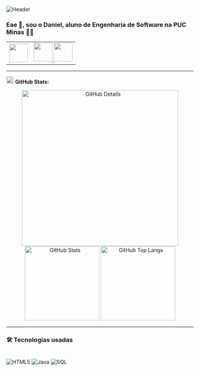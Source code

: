 <div>
<img align="center" alt="Header" src="https://github.com/joaopauloaramuni/joaopauloaramuni/blob/main/img/header.png?raw=true"/>
</div>

### Eae 👋, sou o Daniel, aluno de Engenharia de Software na PUC Minas 👨‍🏫

<div align="center">
<table>
<tr>
<td>
<a href="https://github.com/daniel-alv-1" target="_blank">
<img src="https://github.githubassets.com/images/modules/logos_page/GitHub-Mark.png" width="50px" height="50px"/>
</a>
</td>
<td>
<a href="https://www.linkedin.com/in/daniel-alves-oliveira-2b29b0318" target="_blank">
<img src="https://cdn-icons-png.flaticon.com/512/174/174857.png" width="50px" height="50px"/>
</a>
<a href="mailto:dnnn.alv@gmail.com" target="_blank">
<img src="https://cdn-icons-png.flaticon.com/512/732/732200.png" width="50px" height="50px"/>
</a>
</td>
</tr>
</table>
</div>

---

<img height="20" alt="GIF" src="https://raw.githubusercontent.com/daniel-alv-1/daniel-alv-1/main/img/graphic.gif"/> **GitHub Stats:**

<div align="center">
<img alt="GitHub Details" width="420px" src="http://github-profile-summary-cards.vercel.app/api/cards/profile-details?username=daniel-alv-1&theme=github_dark"/>
<img alt="GitHub Stats" width="200px" src="http://github-profile-summary-cards.vercel.app/api/cards/stats?username=daniel-alv-1&theme=github_dark"/>
<img alt="GitHub Top Langs" width="200px" src="http://github-profile-summary-cards.vercel.app/api/cards/repos-per-language?username=daniel-alv-1&theme=github_dark"/>
</div>

---

### 🛠 Tecnologias usadas

<div style="display: inline_block"><br/>
    <img align="center" alt="HTML5" src="https://img.shields.io/badge/HTML-239120?style=for-the-badge&logo=html5&logoColor=white"/>
    <img align="center" alt="Java" src="https://img.shields.io/badge/Java-ED8B00?style=for-the-badge&logo=openjdk&logoColor=white"/>
    <img align="center" alt="SQL" src="https://img.shields.io/badge/MySQL-00000F?style=for-the-badge&logo=mysql&logoColor=white"/>
</div>
